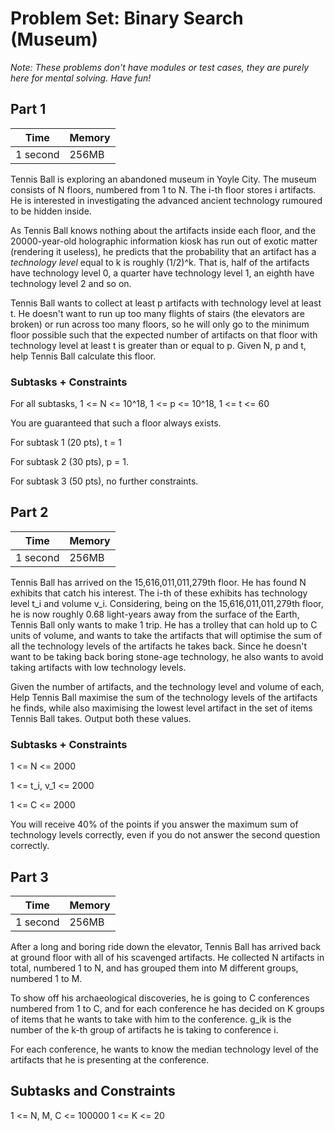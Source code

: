 # Problem Set: Binary Search (Museum)

*Note: These problems don't have modules or test cases, they are purely here for mental solving. Have fun!*

## Part 1

| Time     | Memory |
| -------- | ------ |
| 1 second | 256MB  |

Tennis Ball is exploring an abandoned museum in Yoyle City. The museum consists of N floors, numbered from 1 to N. The i-th floor stores i artifacts. He is interested in investigating the advanced ancient technology rumoured to be hidden inside.

As Tennis Ball knows nothing about the artifacts inside each floor, and the 20000-year-old holographic information kiosk has run out of exotic matter (rendering it useless), he predicts that the probability that an artifact has a *technology level* equal to k is roughly (1/2)^k. That is, half of the artifacts have technology level 0, a quarter have technology level 1, an eighth have technology level 2 and so on. 

Tennis Ball wants to collect at least p artifacts with technology level at least t. He doesn't want to run up too many flights of stairs (the elevators are broken) or run across too many floors, so he will only go to the minimum floor possible such that the expected number of artifacts on that floor with technology level at least t is greater than or equal to p. Given N, p and t, help Tennis Ball calculate this floor.

### Subtasks + Constraints

For all subtasks, 1 <= N <= 10^18, 1 <= p <= 10^18, 1 <= t <= 60

You are guaranteed that such a floor always exists.

For subtask 1 (20 pts), t = 1

For subtask 2 (30 pts), p = 1.

For subtask 3 (50 pts), no further constraints.

## Part 2

| Time     | Memory |
| -------- | ------ |
| 1 second | 256MB  |

Tennis Ball has arrived on the 15,616,011,011,279th floor. He has found N exhibits that catch his interest. The i-th of these exhibits has technology level t_i and volume v_i. Considering, being on the 15,616,011,011,279th floor, he is now roughly 0.68 light-years away from the surface of the Earth, Tennis Ball only wants to make 1 trip. He has a trolley that can hold up to C units of volume, and wants to take the artifacts that will optimise the sum of all the technology levels of the artifacts he takes back. Since he doesn't want to be taking back boring stone-age technology, he also wants to avoid taking artifacts with low technology levels.

Given the number of artifacts, and the technology level and volume of each, Help Tennis Ball maximise the sum of the technology levels of the artifacts he finds, while also maximising the lowest level artifact in the set of items Tennis Ball takes. Output both these values.

### Subtasks + Constraints

1 <= N <= 2000

1 <= t_i, v_1 <= 2000

1 <=  C <= 2000

You will receive 40% of the points if you answer the maximum sum of technology levels correctly, even if you do not answer the second question correctly.

## Part 3

| Time     | Memory |
| -------- | ------ |
| 1 second | 256MB  |

After a long and boring ride down the elevator, Tennis Ball has arrived back at ground floor with all of his scavenged artifacts. He collected N artifacts in total, numbered 1 to N, and has grouped them into M different groups, numbered 1 to M. 

To show off his archaeological discoveries, he is going to C conferences numbered from 1 to C, and for each conference he has decided on K groups of items that he wants to take with him to the conference. g_ik is the number of the k-th group of artifacts he is taking to conference i.

For each conference, he wants to know the median technology level of the artifacts that he is presenting at the conference.

## Subtasks and Constraints

1 <= N, M, C <= 100000
1 <= K <= 20